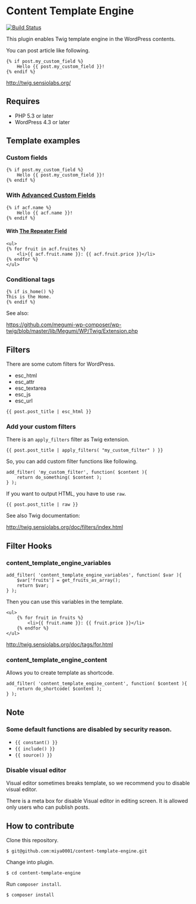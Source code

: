 # Content Template Engine

[![Build Status](https://travis-ci.org/miya0001/content-template-engine.svg?branch=master)](https://travis-ci.org/miya0001/content-template-engine)

This plugin enables Twig template engine in the WordPress contents.

You can post article like following.

```
{% if post.my_custom_field %}
    Hello {{ post.my_custom_field }}!
{% endif %}
```

http://twig.sensiolabs.org/

## Requires

* PHP 5.3 or later
* WordPress 4.3 or later

## Template examples

### Custom fields

```
{% if post.my_custom_field %}
    Hello {{ post.my_custom_field }}!
{% endif %}
```

### With [Advanced Custom Fields](http://www.advancedcustomfields.com/)

```
{% if acf.name %}
    Hello {{ acf.name }}!
{% endif %}
```

#### With [The Repeater Field](http://www.advancedcustomfields.com/add-ons/repeater-field/)

```
<ul>
{% for fruit in acf.fruites %}
    <li>{{ acf.fruit.name }}: {{ acf.fruit.price }}</li>
{% endfor %}
</ul>
```

### Conditional tags

```
{% if is_home() %}
This is the Home.
{% endif %}
```

See also:

https://github.com/megumi-wp-composer/wp-twig/blob/master/lib/Megumi/WP/Twig/Extension.php

## Filters

There are some cutom filters for WordPress.

* esc_html
* esc_attr
* esc_textarea
* esc_js
* esc_url

```
{{ post.post_title | esc_html }}
```

### Add your custom filters

There is an `apply_filters` filter as Twig extension.

```
{{ post.post_title | apply_filters( "my_custom_filter" ) }}
```

So, you can add custom filter functions like following.

```
add_filter( 'my_custom_filter', function( $content ){
    return do_something( $content );
} );
```

If you want to output HTML, you have to use `raw`.

```
{{ post.post_title | raw }}
```

See also Twig documentation:

http://twig.sensiolabs.org/doc/filters/index.html

## Filter Hooks

### content_template_engine_variables

```
add_filter( 'content_template_engine_variables', function( $var ){
    $var['fruits'] = get_fruits_as_array();
    return $var;
} );
```

Then you can use this variables in the template.

```
<ul>
    {% for fruit in fruits %}
        <li>{{ fruit.name }}: {{ fruit.price }}</li>
    {% endfor %}
</ul>
```

http://twig.sensiolabs.org/doc/tags/for.html

### content_template_engine_content

Allows you to create template as shortcode.

```
add_filter( 'content_template_engine_content', function( $content ){
    return do_shortcode( $content );
} );
```

## Note

### Some default functions are disabled by security reason.

* `{{ constant() }}`
* `{{ include() }}`
* `{{ source() }}`

### Disable visual editor

Visual editor sometimes breaks template, so we recommend you to disable visual editor.

There is a meta box for disable Visual editor in editing screen. It is allowed only users who can publish posts.

## How to contribute

Clone this repository.

```
$ git@github.com:miya0001/content-template-engine.git
```

Change into plugin.

```
$ cd content-template-engine
```

Run `composer install`.

```
$ composer install
```
